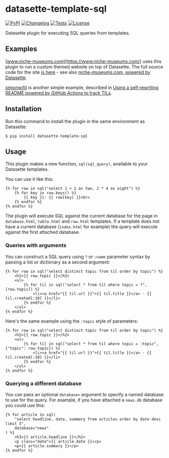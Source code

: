 # datasette-template-sql

[![PyPI](https://img.shields.io/pypi/v/datasette-template-sql.svg)](https://pypi.org/project/datasette-template-sql/)
[![Changelog](https://img.shields.io/github/v/release/simonw/datasette-template-sql?include_prereleases&label=changelog)](https://github.com/simonw/datasette-template-sql/releases)
[![Tests](https://github.com/simonw/datasette-template-sql/workflows/Test/badge.svg)](https://github.com/simonw/datasette-template-sql/actions?query=workflow%3ATest)
[![License](https://img.shields.io/badge/license-Apache%202.0-blue.svg)](https://github.com/simonw/datasette-template-sql/blob/main/LICENSE)


Datasette plugin for executing SQL queries from templates.

## Examples

[www.niche-museums.com](https://www.niche-museums.com/) uses this plugin to run a custom themed website on top of Datasette. The full source code for the site [is here](https://github.com/simonw/museums) - see also [niche-museums.com, powered by Datasette](https://simonwillison.net/2019/Nov/25/niche-museums/).

[simonw/til](https://github.com/simonw/til) is another simple example, described in [Using a self-rewriting README powered by GitHub Actions to track TILs](https://simonwillison.net/2020/Apr/20/self-rewriting-readme/).

## Installation

Run this command to install the plugin in the same environment as Datasette:

    $ pip install datasette-template-sql

## Usage

This plugin makes a new function, `sql(sql_query)`, available to your Datasette templates.

You can use it like this:

```html+jinja
{% for row in sql("select 1 + 1 as two, 2 * 4 as eight") %}
    {% for key in row.keys() %}
        {{ key }}: {{ row[key] }}<br>
    {% endfor %}
{% endfor %}
```

The plugin will execute SQL against the current database for the page in  `database.html`, `table.html` and `row.html` templates. If a template does not have a current database (`index.html` for example) the query will execute against the first attached database.

### Queries with arguments

You can construct a SQL query using `?` or `:name` parameter syntax by passing a list or dictionary as a second argument:

```html+jinja
{% for row in sql("select distinct topic from til order by topic") %}
    <h2>{{ row.topic }}</h2>
    <ul>
        {% for til in sql("select * from til where topic = ?", [row.topic]) %}
            <li><a href="{{ til.url }}">{{ til.title }}</a> - {{ til.created[:10] }}</li>
        {% endfor %}
    </ul>
{% endfor %}
```

Here's the same example using the `:topic` style of parameters:

```html+jinja
{% for row in sql("select distinct topic from til order by topic") %}
    <h2>{{ row.topic }}</h2>
    <ul>
        {% for til in sql("select * from til where topic = :topic", {"topic": row.topic}) %}
            <li><a href="{{ til.url }}">{{ til.title }}</a> - {{ til.created[:10] }}</li>
        {% endfor %}
    </ul>
{% endfor %}
```

### Querying a different database

You can pass an optional `database=` argument to specify a named database to use for the query. For example, if you have attached a `news.db` database you could use this:

```html+jinja
{% for article in sql(
    "select headline, date, summary from articles order by date desc limit 5",
    database="news"
) %}
    <h3>{{ article.headline }}</h2>
    <p class="date">{{ article.date }}</p>
    <p>{{ article.summary }}</p>
{% endfor %}
```
